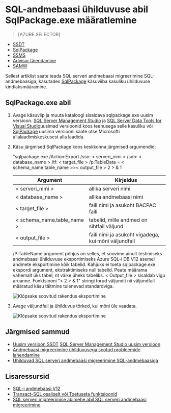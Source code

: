 <properties
   pageTitle="SQL-andmebaasi ühilduvuse SqlPackage.exe abil määrata | Microsoft Azure'i"
   description="Microsoft Azure'i SQL-andmebaasi, andmebaasi migreerimine, SQL-andmebaasi ühilduvust, SqlPackage"
   services="sql-database"
   documentationCenter=""
   authors="CarlRabeler"
   manager="jhubbard"
   editor=""/>

<tags
   ms.service="sql-database"
   ms.devlang="NA"
   ms.topic="article"
   ms.tgt_pltfrm="NA"
   ms.workload="sqldb-migrate"
   ms.date="08/24/2016"
   ms.author="carlrab"/>

# <a name="determine-sql-database-compatibility-using-sqlpackageexe"></a>SQL-andmebaasi ühilduvuse abil SqlPackage.exe määratlemine

> [AZURE.SELECTOR]
- [SSDT](sql-database-cloud-migrate-fix-compatibility-issues-ssdt.md)
- [SqlPackage](sql-database-cloud-migrate-determine-compatibility-sqlpackage.md)
- [SSMS](sql-database-cloud-migrate-determine-compatibility-ssms.md)
- [Advisor täiendamine](http://www.microsoft.com/download/details.aspx?id=48119)
- [SAMW](sql-database-cloud-migrate-fix-compatibility-issues.md)

Sellest artiklist saate teada SQL serveri andmebaasi migreerimine SQL-andmebaasiga, kasutades [SqlPackage](https://msdn.microsoft.com/library/hh550080.aspx) käsuviiba kasuliku ühilduvuse kindlaksmääramine.

## <a name="using-sqlpackageexe"></a>SqlPackage.exe abil

1. Avage käsuviip ja muuta kataloogi sisaldava sqlpackage.exe uusim versioon. [SQL Server Management Studio](https://msdn.microsoft.com/library/mt238290.aspx) ja [SQL Server Data Tools for Visual Studio](https://msdn.microsoft.com/library/mt204009.aspx)uusimad versioonid koos teenusega selle kasuliku või [SqlPackage](https://www.microsoft.com/en-us/download/details.aspx?id=53876) uusima versiooni saate otse Microsofti allalaadimiskeskusest alla laadida.
2. Käsu järgmised SqlPackage koos keskkonna järgmised argumendid:

    "sqlpackage.exe /Action:Export /ssn: < serveri_nimi > /sdn: < database_name > /tf: < target_file > /p:TableData = < schema_name.table_name >>< output_file > 2 > & 1

  	| Argument  | Kirjeldus  |
  	|---|---|
  	| < serveri_nimi >  | allika serveri nimi  |
  	| < database_name >  | allika andmebaasi nimi  |
  	| < target_file >  | faili nimi ja asukoht BACPAC faili  |
  	| < schema_name.table_name >  | tabelid, mille andmed on sihtfail väljund  |
  	| < output_file >  | faili nimi ja asukoht vigadega, kui mõni väljundfail  |

    /P:TableName argument põhjus on selles, et soovime ainult testimiseks andmebaasi ühilduvuse eksportimiseks Azure SQL-i DB V12 asemel andmete eksportimine kõik tabelid. Kahjuks ei toeta sqlpackage.exe ekspordi argument, ekstraktimiseks null tabelid. Peate määrama vähemalt üks tabel, nt väike üheks tabeliks. < Output_file > sisaldab vigu aruanne. Funktsiooni "> 2 > & 1" stringi torud väljundit nii väljundfail määratud käsu täitmine tulenevad standardviga.

    ![Klõpsake soovitud rakendus eksportimine](./media/sql-database-cloud-migrate/TestForCompatibilityUsingSQLPackage01.png)

3. Avage väljundfail ja ühilduvus tõrked, kui mõni üle vaadata. 

    ![Klõpsake soovitud rakendus eksportimine](./media/sql-database-cloud-migrate/TestForCompatibilityUsingSQLPackage02.png)

## <a name="next-steps"></a>Järgmised sammud

- [Uusim versioon SSDT](https://msdn.microsoft.com/library/mt204009.aspx)
[SQL Server Management Studio uusim versioon](https://msdn.microsoft.com/library/mt238290.aspx)
- [Andmebaasi migreerimine ühilduvusega seotud probleemide lahendamine](sql-database-cloud-migrate.md#fix-database-migration-compatibility-issues)
- [Ühilduvad SQL serveri andmebaasi migreerimine SQL-andmebaasiga](sql-database-cloud-migrate.md#migrate-a-compatible-sql-server-database-to-sql-database)

## <a name="additional-resources"></a>Lisaressursid

- [SQL-i andmebaasi V12](sql-database-v12-whats-new.md)
- [Transact-SQL osaliselt või Toetuseta funktsioonid](sql-database-transact-sql-information.md)
- [SQL serveri migreerimise abimehe abil SQL serveri andmebaasi migreerimine](http://blogs.msdn.com/b/ssma/)
